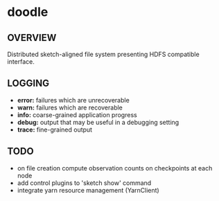 # doodle
## OVERVIEW
Distributed sketch-aligned file system presenting HDFS compatible interface.

## LOGGING
- __error:__ failures which are unrecoverable
- __warn:__ failures which are recoverable
- __info:__ coarse-grained application progress
- __debug:__ output that may be useful in a debugging setting
- __trace:__ fine-grained output

## TODO
- on file creation compute observation counts on checkpoints at each node
- add control plugins to 'sketch show' command
- integrate yarn resource management (YarnClient)
